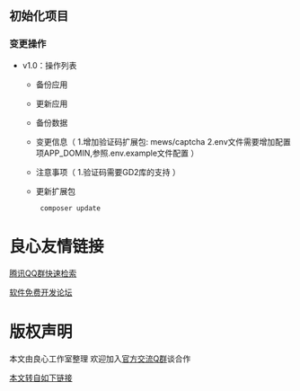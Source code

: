 
## 初始化项目

### 变更操作
- v1.0：操作列表
    - 备份应用
    - 更新应用
    - 备份数据
    - 变更信息（
        1.增加验证码扩展包: mews/captcha
        2.env文件需要增加配置项APP_DOMIN,参照.env.example文件配置
        ）
    - 注意事项（
        1.验证码需要GD2库的支持
        ）

    - 更新扩展包

           composer update



 # 良心友情链接

[腾讯QQ群快速检索](http://u.720life.cn/s/8cf73f7c)

[软件免费开发论坛](http://u.720life.cn/s/bbb01dc0)

# 版权声明 

本文由良心工作室整理 欢迎加入[官方交流Q群](https://u.720life.cn/s/f2316816)谈合作

[本文转自如下链接](http://u.720life.cn/g/2e71d0f0a5c601172267ba20d3a43c6ef14e8d817d9a108c333e31f409b201e8a75f028fa11d983148cbdac02bb20c28095649887118a0af65d12cbe44833639)